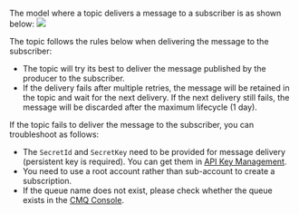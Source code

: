 The model where a topic delivers a message to a subscriber is as shown below:
![](https://main.qcloudimg.com/raw/6df92543e8958a1a252ad8d7e962bab4.jpg)

The topic follows the rules below when delivering the message to the subscriber:
- The topic will try its best to deliver the message published by the producer to the subscriber.
- If the delivery fails after multiple retries, the message will be retained in the topic and wait for the next delivery. If the next delivery still fails, the message will be discarded after the maximum lifecycle (1 day).

If the topic fails to deliver the message to the subscriber, you can troubleshoot as follows:
- The `SecretId` and `SecretKey` need to be provided for message delivery (persistent key is required). You can get them in [API Key Management](https://console.cloud.tencent.com/cam/capi).
- You need to use a root account rather than sub-account to create a subscription.
- If the queue name does not exist, please check whether the queue exists in the [CMQ Console](https://console.cloud.tencent.com/mq/index).
